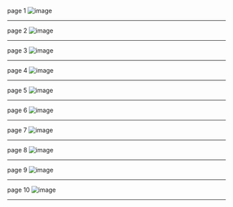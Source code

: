 page 1
![image](https://github.com/user-attachments/assets/38b934ca-8c53-4420-a3b1-4fe9c261ab3b)

---
page 2
![image](https://user-images.githubusercontent.com/130117169/236115333-725714a4-8a93-40eb-85a1-fc1593747dc1.png)

---
page 3
![image](https://github.com/su-sumico/edse/assets/161304268/dffbef1f-2223-4924-87c0-7e5a49504b1e)

---
page 4
![image](https://user-images.githubusercontent.com/130117169/236115380-7f03d0a8-6756-47a7-adea-0e34857d045c.png)

---
page 5
![image](https://github.com/su-sumico/edse/assets/161304268/bc9e1050-f982-4700-8fb9-fc05125b5f9c)

---
page 6
![image](https://user-images.githubusercontent.com/130117169/236115433-a974efd9-2727-4989-855d-49c9544ca7b8.png)

---
page 7
![image](https://user-images.githubusercontent.com/130117169/236115461-e8d8e073-8d41-4a03-94a6-7942a0c4eb27.png)

---
page 8
![image](https://user-images.githubusercontent.com/130117169/236115477-5e46c46c-e6b9-4cb1-99a0-b5b442fc6cf9.png)

---
page 9
![image](https://user-images.githubusercontent.com/130117169/236115503-04275a46-9c3f-4c65-a824-57da36056167.png)

---
page 10
![image](https://user-images.githubusercontent.com/130117169/236115529-ca0a0c20-a7d7-42e6-9c8b-33f1bf4d8c73.png)

---


